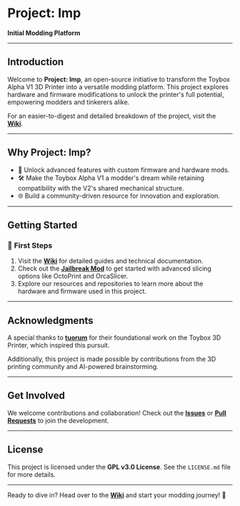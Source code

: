 # **Project: Imp**

**Initial Modding Platform**

---

## **Introduction**

Welcome to **Project: Imp**, an open-source initiative to transform the Toybox Alpha V1 3D Printer into a versatile modding platform. This project explores hardware and firmware modifications to unlock the printer's full potential, empowering modders and tinkerers alike.  

For an easier-to-digest and detailed breakdown of the project, visit the **[Wiki](https://github.com/ProtoRiot/Project-Imp/wiki)**.

---

## **Why Project: Imp?**

- 🚀 Unlock advanced features with custom firmware and hardware mods.  
- 🛠️ Make the Toybox Alpha V1 a modder's dream while retaining compatibility with the V2's shared mechanical structure.  
- 🌐 Build a community-driven resource for innovation and exploration.  

---

## **Getting Started**

### 🔧 **First Steps**
1. Visit the **[Wiki](https://github.com/ProtoRiot/Project-Imp/wiki)** for detailed guides and technical documentation.  
2. Check out the **[Jailbreak Mod](https://github.com/ProtoRiot/Project-Imp/wiki/Toybox-Alpha-Jail-Break-Mod)** to get started with advanced slicing options like OctoPrint and OrcaSlicer.  
3. Explore our resources and repositories to learn more about the hardware and firmware used in this project.

---

## **Acknowledgments**

A special thanks to **[tuorum](https://github.com/tuorum/Toybox-3D-Printer-Info)** for their foundational work on the Toybox 3D Printer, which inspired this pursuit.  

Additionally, this project is made possible by contributions from the 3D printing community and AI-powered brainstorming.  

---

## **Get Involved**

We welcome contributions and collaboration! Check out the **[Issues](https://github.com/ProtoRiot/Project-Imp/issues)** or **[Pull Requests](https://github.com/ProtoRiot/Project-Imp/pulls)** to join the development.  

---

## **License**

This project is licensed under the **GPL v3.0 License**. See the `LICENSE.md` file for more details.  

---

Ready to dive in? Head over to the **[Wiki](https://github.com/ProtoRiot/Project-Imp/wiki)** and start your modding journey! 🚀
